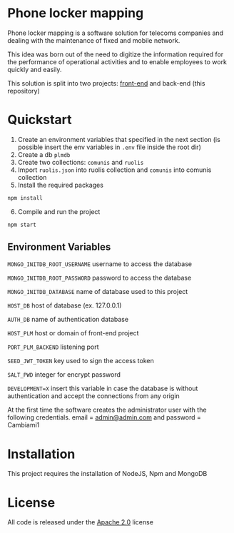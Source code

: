 # Phone locker mapping
Phone locker mapping is a software solution for telecoms companies and dealing with the maintenance
of fixed and mobile network.

This idea was born out of the need to digitize the information required for the performance of operational
activities and to enable employees to work quickly and easily.

This solution is split into two projects: [front-end](https://github.com/aldominasi/phone-locker-mapping.pwa)
and back-end (this repository)

# Quickstart
1. Create an environment variables that specified in the next section (is possible insert the env variables in `.env` file inside the root dir)
2. Create a db `plmdb`
3. Create two collections: `comunis` and `ruolis`
4. Import `ruolis.json` into ruolis collection and `comunis` into comunis collection
5. Install the required packages
```bash
npm install
```
6. Compile and run the project
```bash
npm start
```

## Environment Variables
`MONGO_INITDB_ROOT_USERNAME` username to access the database 

`MONGO_INITDB_ROOT_PASSWORD` password to access the database   

`MONGO_INITDB_DATABASE` name of database used to this project

`HOST_DB` host of database (ex. 127.0.0.1)

`AUTH_DB` name of authentication database

`HOST_PLM` host or domain of front-end project

`PORT_PLM_BACKEND` listening port

`SEED_JWT_TOKEN` key used to sign the access token     

`SALT_PWD` integer for encrypt password

`DEVELOPMENT=X` insert this variable in case the database is without authentication and accept the connections from any origin

At the first time the software creates the administrator user with the following credentials.
email = admin@admin.com and password = Cambiami1

# Installation
This project requires the installation of NodeJS, Npm and MongoDB

# License
All code is released under the [Apache 2.0](https://github.com/aldominasi/phone-locker-mapping-backend/blob/main/LICENSE) license

